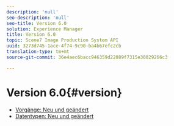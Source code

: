 ```yaml
---
description: 'null'
seo-description: 'null'
seo-title: Version 6.0
solution: Experience Manager
title: Version 6.0
topic: Scene7 Image Production System API
uuid: 3273d745-1ace-4f74-9c90-ba4b67efc2cb
translation-type: tm+mt
source-git-commit: 36e4aec6bacc946359d22089f7315e38029266c3

---
```



# Version 6.0{#version}

* [Vorgänge: Neu und geändert](r-6-operations.md)
* [Datentypen: Neu und geändert](r-6-types.md)
